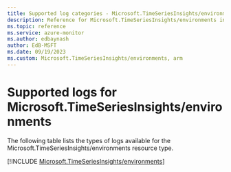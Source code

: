 ```yaml
---
title: Supported log categories - Microsoft.TimeSeriesInsights/environments
description: Reference for Microsoft.TimeSeriesInsights/environments in Azure Monitor Logs.
ms.topic: reference
ms.service: azure-monitor
ms.author: edbaynash
author: EdB-MSFT
ms.date: 09/19/2023
ms.custom: Microsoft.TimeSeriesInsights/environments, arm
---
```





# Supported logs for Microsoft.TimeSeriesInsights/environments  
The following table lists the types of logs available for the Microsoft.TimeSeriesInsights/environments resource type.
  
  
[!INCLUDE [Microsoft.TimeSeriesInsights/environments](./includes/Microsoft-TimeSeriesInsights-environments-logs-include.md)]
  
